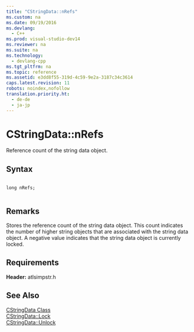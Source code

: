 ```yaml
---
title: "CStringData::nRefs"
ms.custom: na
ms.date: 09/19/2016
ms.devlang: 
  - C++
ms.prod: visual-studio-dev14
ms.reviewer: na
ms.suite: na
ms.technology: 
  - devlang-cpp
ms.tgt_pltfrm: na
ms.topic: reference
ms.assetid: e3dd8f55-319d-4c59-9e2a-3187c34c3614
caps.latest.revision: 11
robots: noindex,nofollow
translation.priority.ht: 
  - de-de
  - ja-jp
---
```

# CStringData::nRefs
Reference count of the string data object.  
  
## Syntax  
  
```  
  
long nRefs;  
  
```  
  
## Remarks  
 Stores the reference count of the string data object. This count indicates the number of higher string objects that are associated with the string data object. A negative value indicates that the string data object is currently locked.  
  
## Requirements  
 **Header:** atlsimpstr.h  
  
## See Also  
 [CStringData Class](../vs140/CStringData-Class.md)   
 [CStringData::Lock](../vs140/CStringData--Lock.md)   
 [CStringData::Unlock](../vs140/CStringData--Unlock.md)